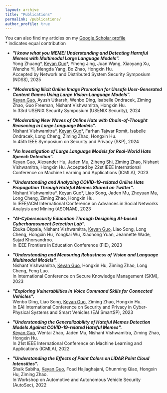 ```yaml
---
layout: archive
title: "Publications"
permalink: /publications/
author_profile: true
---
```


You can also find my articles on my [Google Scholar profile](https://scholar.google.com/citations?user=B8ectpwAAAAJ&hl=en)  
\* indicates equal contribution

- ***"I know what you MEME! Understanding and
Detecting Harmful Memes with Multimodal Large
Language Models".***  
  Yong Zhuang\*, <u>Keyan Guo</u>\*, Yiheng Jing, Juan Wang, Xiaoyang Xu, Wenzhe Yi, Mengda Yang, Bo Zhao, Hongxin Hu.  
  Accepted by Network and Distributed System Security Symposium (NDSS), 2025

- ***"Moderating Illicit Online Image Promotion for Unsafe User-Generated Content Games Using Large Vision-Language Models".***  
  <u>Keyan Guo</u>, Ayush Utkarsh, Wenbo Ding, Isabelle Ondracek, Ziming Zhao, Guo Freeman, Nishant Vishwamitra, Hongxin Hu.  
  In 33rd USENIX Security Symposium (USENIX Security), 2024

- ***"Moderating New Waves of Online Hate with Chain-of-Thought Reasoning in Large Language Models".***  
  Nishant Vishwamitra\*, <u>Keyan Guo</u>\*, Farhan Tajwar Romit, Isabelle Ondracek, Long Cheng, Ziming Zhao, Hongxin Hu.  
  In 45th IEEE Symposium on Security and Privacy (S&P), 2024

- ***"An Investigation of Large Language Models for Real-World Hate Speech Detection".***  
  <u>Keyan Guo</u>, Alexander Hu, Jaden Mu, Ziheng Shi, Ziming Zhao, Nishant Vishwamitra, Hongxin Hu.
   Accepted by 22st IEEE International Conference on Machine Learning and Applications (ICMLA), 2023
- ***"Understanding and Analyzing COVID-19-related Online Hate Propagation Through Hateful Memes Shared on Twitter".***  
Nishant Vishwamitra\*, <u>Keyan Guo</u>\*, Liao Song, Jaden Mu, Zheyuan Ma, Long Cheng, Ziming Zhao, Hongxin Hu.   
 In IEEE/ACM International Conference on Advances in Social Networks Analysis and Mining (ASONAM), 2023

-  ***"AI-Cybersecurity Education Through Designing AI-based Cyberharassment Detection Lab".***  
Ebuka Okpala, Nishant Vishwamitra, <u>Keyan Guo</u>, Liao Song, Long Cheng, Hongxin Hu, Yongkai Wu, Xiaohong Yuan, Jeannette Wade, Sajad Khorsandroo.  
 In IEEE Frontiers in Education Conference (FIE), 2023

- ***"Understanding and Measuring Robustness of Vision and Language Multimodal Models".***  
Nishant Vishwamitra, <u>Keyan Guo</u>, Hongxin Hu, Ziming Zhao, Long Cheng, Feng Luo.  
In International Conference on Secure Knowledge Management (SKM), 2023

- ***"Exploring Vulnerabilities in Voice Command Skills for Connected Vehicles".***  
Wenbo Ding, Liao Song, <u>Keyan Guo</u>, Ziming Zhao, Hongxin Hu.    
In EAI International Conference on Security and Privacy in Cyber-Physical Systems and Smart Vehicles (EAI SmartSP), 2023

- ***"Understanding the Generalizability of Hateful Memes Detection Models Against COVID-19-related Hateful Memes".***  
<u>Keyan Guo</u>, Wentai Zhao, Jaden Mu, Nishant Vishwamitra, Ziming Zhao, Hongxin Hu.  
 In 21st IEEE International Conference on Machine Learning and Applications (ICMLA), 2022

 - ***"Understanding the Effects of Paint Colors on LiDAR Point Cloud Intensities".***  
Shaik Sabiha, <u>Keyan Guo</u>, Foad Hajiaghajani, Chunming Qiao, Hongxin Hu, Ziming Zhao.   
In Workshop on Automotive and Autonomous Vehicle Security (AutoSec), 2022

